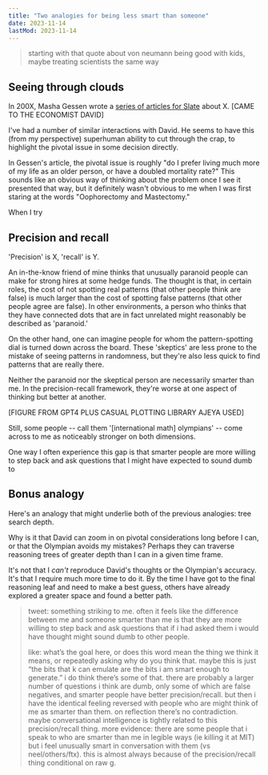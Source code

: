 ```yaml
---
title: "Two analogies for being less smart than someone"
date: 2023-11-14
lastMod: 2023-11-14
---
```


> starting with that quote about von neumann being good with kids, maybe treating scientists the same way

## Seeing through clouds

In 200X, Masha Gessen wrote a [series of articles for Slate]() about X. [CAME TO THE ECONOMIST DAVID]

I've had a number of similar interactions with David. He seems to have this (from my perspective) superhuman ability to cut through the crap, to highlight the pivotal issue in some decision directly. 

In Gessen's article, the pivotal issue is roughly "do I prefer living much more of my life as an older person, or have a doubled mortality rate?" This sounds like an obvious way of thinking about the problem once I see it presented that way, but it definitely wasn't obvious to me when I was first staring at the words "Oophorectomy and Mastectomy."

When I try 

## Precision and recall

'Precision' is X, 'recall' is Y.

An in-the-know friend of mine thinks that unusually paranoid people can make for strong hires at some hedge funds. The thought is that, in certain roles, the cost of not spotting real patterns (that other people think are false) is much larger than the cost of spotting false patterns (that other people agree are false). In other environments, a person who thinks that they have connected dots that are in fact unrelated might reasonably be described as 'paranoid.'

On the other hand, one can imagine people for whom the pattern-spotting dial is turned down across the board. These 'skeptics' are less prone to the mistake of seeing patterns in randomness, but they're also less quick to find patterns that are really there.

Neither the paranoid nor the skeptical person are necessarily smarter than me. In the precision-recall framework, they're worse at one aspect of thinking but better at another.

[FIGURE FROM GPT4 PLUS CASUAL PLOTTING LIBRARY AJEYA USED]

Still, some people -- call them '[international math] olympians' -- come across to me as noticeably stronger on both dimensions.

One way I often experience this gap is that smarter people are more willing to step back and ask questions that I might have expected to sound dumb to 

## Bonus analogy

Here's an analogy that might underlie both of the previous analogies: tree search depth.

Why is it that David can zoom in on pivotal considerations long before I can, or that the Olympian avoids my mistakes? Perhaps they can traverse reasoning trees of greater depth than I can in a given time frame.

It's not that I _can't_ reproduce David's thoughts or the Olympian's accuracy. It's that I require much more time to do it. By the time I have got to the final reasoning leaf and need to make a best guess, others have already explored a greater space and found a better path.

> tweet: something striking to me. often it feels like the difference between me and someone smarter than me is that they are more willing to step back and ask questions that if i had asked them i would have thought might sound dumb to other people.
>
> like: what’s the goal here, or does this word mean the thing we think it means, or repeatedly asking why do you think that. maybe this is just “the bits that k can emulate are the bits i am smart enough to generate.” i do think there’s some of that. there are probably a larger number of questions i think are dumb, only some of which are false negatives, and smarter people have better precision/recall. but then i have the identical feeling reversed with people who are might think of me as smarter than them. on reflection there’s no contradiction. maybe conversational intelligence is tightly related to this precision/recall thing. more evidence: there are some people that i speak to who are smarter than me in legible ways (ie killing it at MIT) but i feel unusually smart in conversation with them (vs neel/others/ftx). this is almost always because of the precision/recall thing conditional on raw g.